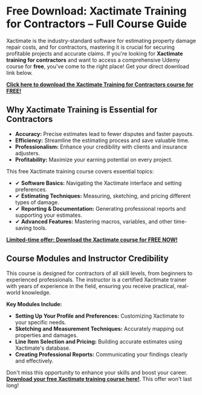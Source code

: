# Free Download: Xactimate Training for Contractors – Full Course Guide

Xactimate is the industry-standard software for estimating property damage repair costs, and for contractors, mastering it is crucial for securing profitable projects and accurate claims. If you're looking for **Xactimate training for contractors** and want to access a comprehensive Udemy course for **free**, you've come to the right place! Get your direct download link below.

[**Click here to download the Xactimate Training for Contractors course for FREE!**](https://udemywork.com/xactimate-training-for-contractors)

## Why Xactimate Training is Essential for Contractors

*   **Accuracy:** Precise estimates lead to fewer disputes and faster payouts.
*   **Efficiency:** Streamline the estimating process and save valuable time.
*   **Professionalism:** Enhance your credibility with clients and insurance adjusters.
*   **Profitability:** Maximize your earning potential on every project.

This free Xactimate training course covers essential topics:

*   ✔ **Software Basics:** Navigating the Xactimate interface and setting preferences.
*   ✔ **Estimating Techniques:** Measuring, sketching, and pricing different types of damage.
*   ✔ **Reporting & Documentation:** Generating professional reports and supporting your estimates.
*   ✔ **Advanced Features:** Mastering macros, variables, and other time-saving tools.

[**Limited-time offer: Download the Xactimate course for FREE NOW!**](https://udemywork.com/xactimate-training-for-contractors)

## Course Modules and Instructor Credibility

This course is designed for contractors of all skill levels, from beginners to experienced professionals. The instructor is a certified Xactimate trainer with years of experience in the field, ensuring you receive practical, real-world knowledge.

**Key Modules Include:**

*   **Setting Up Your Profile and Preferences:** Customizing Xactimate to your specific needs.
*   **Sketching and Measurement Techniques:** Accurately mapping out properties and damages.
*   **Line Item Selection and Pricing:** Building accurate estimates using Xactimate's database.
*   **Creating Professional Reports:** Communicating your findings clearly and effectively.

Don't miss this opportunity to enhance your skills and boost your career. **[Download your free Xactimate training course here!](https://udemywork.com/xactimate-training-for-contractors)**. This offer won't last long!
